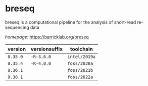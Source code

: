 # breseq

breseq is a computational pipeline for the analysis of short-read re-sequencing data

*homepage*: <https://barricklab.org/breseq>

version | versionsuffix | toolchain
--------|---------------|----------
``0.35.0`` | ``-R-3.6.0`` | ``intel/2019a``
``0.35.4`` | ``-R-4.0.0`` | ``foss/2020a``
``0.36.1`` |  | ``foss/2021b``
``0.38.1`` |  | ``foss/2022a``
